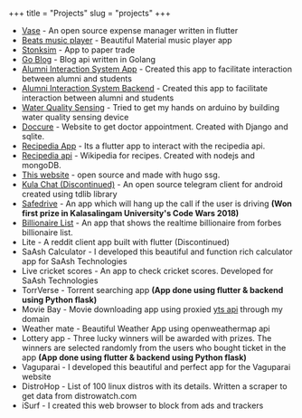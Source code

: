 +++
title = "Projects"
slug = "projects"
+++
* <a href="https://play.google.com/store/apps/details?id=com.github.nullhandler.vase" target="_blank">Vase</a> - An open source expense manager written in flutter
* <a href="https://play.google.com/store/apps/details?id=in.selvasoft.beats" target="_blank">Beats music player</a> - Beautiful Material music player app
* <a href="https://play.google.com/store/apps/details?id=com.selvasoft.stonksim" target="_blank">Stonksim</a> - App to paper trade
* <a href="https://github.com/nullhandler/go-blog" target="_blank">Go Blog</a> - Blog api written in Golang
* <a href="https://github.com/nullhandler/alumni-interaction-app" target="_blank">Alumni Interaction System App</a> - Created this app to facilitate interaction between alumni and students
* <a href="https://github.com/nullhandler/alumni-interaction-backend" target="_blank">Alumni Interaction System Backend</a> - Created this app to facilitate interaction between alumni and students
* <a href="https://github.com/nullhandler/arduino" target="_blank">Water Quality Sensing</a> - Tried to get my hands on arduino by building water quality sensing device
* <a href="https://github.com/nullhandler/Doccure" target="_blank">Doccure</a> - Website to get doctor appointment. Created with Django and sqlite.
* <a href="https://github.com/nullhandler/recipedia-web" target="_blank">Recipedia App</a> - Its a flutter app to interact with the recipedia api.
* <a href="https://github.com/OjasKarmarkar/Recipedia" target="_blank">Recipedia api</a> - Wikipedia for recipes. Created with nodejs and mongoDB.
* <a href="https://selvacodes.in" target="_blank">This website</a> - open source and made with hugo ssg.
* <a href="https://gitlab.com/Peratchiselvan/Kula-Chat" target="_blank">Kula Chat (Discontinued)</a> - An open source telegram client for android created using tdlib library
* [Safedrive](https://github.com/nullhandler/safe-drive) - An app which will hang up the call if the user is driving **(Won first prize in Kalasalingam University's Code Wars 2018)**
* [Billionaire List](https://github.com/selvasoft/billionaires_list) - An app that shows the realtime billionaire from forbes billionaire list.
* Lite - A reddit client app built with flutter (Discontinued)
* SaAsh Calculator - I developed this beautiful and function rich calculator app for SaAsh Technologies
* Live cricket scores - An app to check cricket scores. Developed for SaAsh Technologies
* TorrVerse - Torrent searching app **(App done using flutter & backend using Python flask)**
* Movie Bay - Movie downloading app using proxied [yts api](https://yts.mx) through my domain
* Weather mate - Beautiful Weather App using openweathermap api
* Lottery app - Three lucky winners will be awarded with prizes. The winners are selected randomly from the users who bought ticket in the app **(App done using flutter & backend using Python flask)**
* Vaguparai - I developed this beautiful and perfect app for the Vaguparai website
* DistroHop - List of 100 linux distros with its details. Written a scraper to get data from distrowatch.com
* iSurf - I created this web browser to block from ads and trackers
